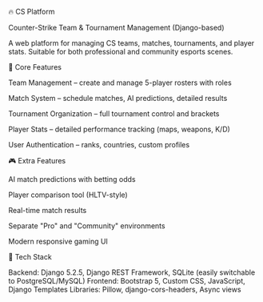 🔥 CS Platform

Counter-Strike Team & Tournament Management (Django-based)

A web platform for managing CS teams, matches, tournaments, and player stats. Suitable for both professional and community esports scenes.

🌟 Core Features

Team Management – create and manage 5-player rosters with roles

Match System – schedule matches, AI predictions, detailed results

Tournament Organization – full tournament control and brackets

Player Stats – detailed performance tracking (maps, weapons, K/D)

User Authentication – ranks, countries, custom profiles

🎮 Extra Features

AI match predictions with betting odds

Player comparison tool (HLTV-style)

Real-time match results

Separate "Pro" and "Community" environments

Modern responsive gaming UI

🚀 Tech Stack

Backend: Django 5.2.5, Django REST Framework, SQLite (easily switchable to PostgreSQL/MySQL)
Frontend: Bootstrap 5, Custom CSS, JavaScript, Django Templates
Libraries: Pillow, django-cors-headers, Async views
